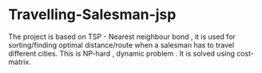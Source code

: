 # Travelling-Salesman-jsp
The project is based on TSP - Nearest neighbour bond , it is used for sorting/finding optimal distance/route when a salesman has to travel different cities.
This is NP-hard , dynamic problem . It is solved using cost-matrix.  
